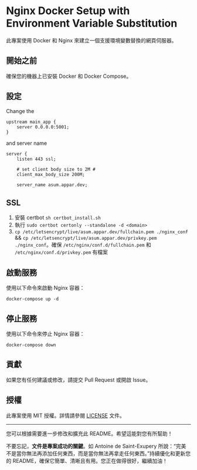 # Nginx Docker Setup with Environment Variable Substitution

此專案使用 Docker 和 Nginx 來建立一個支援環境變數替換的網頁伺服器。

## 開始之前

確保您的機器上已安裝 Docker 和 Docker Compose。


## 設定

Change the 

```
upstream main_app {
	server 0.0.0.0:5001;
}
```

and server name

```
server {
    listen 443 ssl;

    # set client body size to 2M #
    client_max_body_size 200M;

    server_name asum.appar.dev;

```

## SSL

1. 安裝 certbot `sh certbot_install.sh`
2. 執行 `sudo certbot certonly --standalone -d <domain>`
3. `cp /etc/letsencrypt/live/asum.appar.dev/fullchain.pem ./nginx_conf` && `cp /etc/letsencrypt/live/asum.appar.dev/privkey.pem ./nginx_conf`。確保 `/etc/nginx/conf.d/fullchain.pem` 和 `/etc/nginx/conf.d/privkey.pem` 有檔案

## 啟動服務

使用以下命令來啟動 Nginx 容器：

```
docker-compose up -d
```

## 停止服務

使用以下命令來停止 Nginx 容器：

```
docker-compose down
```

## 貢獻

如果您有任何建議或修改，請提交 Pull Request 或開啟 Issue。

## 授權

此專案使用 MIT 授權。詳情請參閱 [LICENSE](LICENSE) 文件。

---

您可以根據需要進一步修改和擴充此 README。希望這能對您有所幫助！

不要忘記，**文件是專案成功的關鍵**。如 Antoine de Saint-Exupery 所說：“完美不是當你無法再添加任何東西，而是當你無法再拿走任何東西。”持續優化和更新您的 README，確保它簡單、清晰且有用。您正在做得很好，繼續加油！